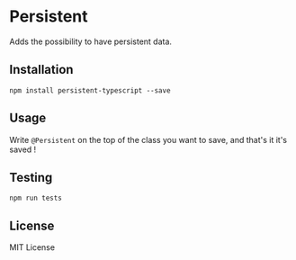 # Persistent

Adds the possibility to have persistent data.

## Installation

```
npm install persistent-typescript --save
```

## Usage

Write `@Persistent` on the top of the class you want to save, and that's it it's saved !

## Testing

```
npm run tests
```

## License

MIT License
